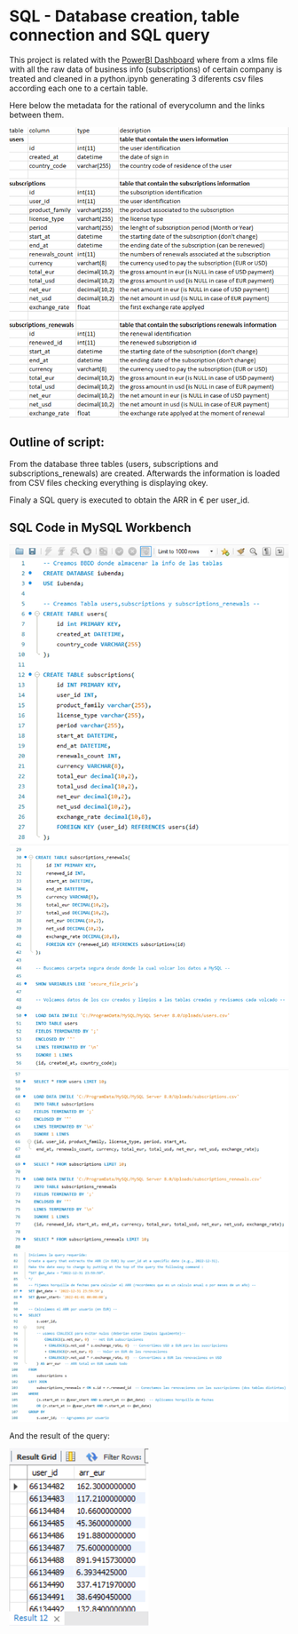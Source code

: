 # SQL - Database creation, table connection and SQL query
This project is related with the [PowerBI Dashboard](https://github.com/alejosilvestre/Portfolio/tree/master/PowerBI_dashboard) where from a xlms file with all the raw data of business info (subscriptions) 
of certain company is treated and cleaned in a python.ipynb generating 3 diferents csv files according each one to a certain table.

Here below the metadata for the rational of everycolumn and the links between them.


![metadata](metadata.PNG)


## Outline of script:

From the database three tables (users, subscriptions and subscriptions_renewals) are created. Afterwards the information is loaded from CSV files
checking everything is displaying okey.

Finaly a SQL query is executed to obtain the ARR in € per user_id.


## SQL Code in MySQL Workbench



![1](1.PNG)
![2](2.PNG)
![3](3.PNG)
![4](4.PNG)

And the result of the query:

![RESULTADO_SQL](RESULTADO_SQL.PNG)
